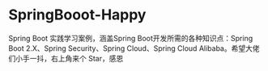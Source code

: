 # SpringBooot-Happy
Spring Boot 实践学习案例，涵盖Spring Boot开发所需的各种知识点：Spring Boot 2.X、Spring Security、Spring Cloud、Spring Cloud Alibaba。希望大佬们小手一抖，右上角来个 Star，感恩
